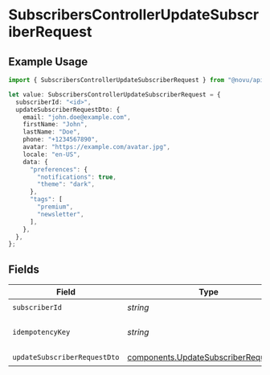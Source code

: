 # SubscribersControllerUpdateSubscriberRequest

## Example Usage

```typescript
import { SubscribersControllerUpdateSubscriberRequest } from "@novu/api/models/operations";

let value: SubscribersControllerUpdateSubscriberRequest = {
  subscriberId: "<id>",
  updateSubscriberRequestDto: {
    email: "john.doe@example.com",
    firstName: "John",
    lastName: "Doe",
    phone: "+1234567890",
    avatar: "https://example.com/avatar.jpg",
    locale: "en-US",
    data: {
      "preferences": {
        "notifications": true,
        "theme": "dark",
      },
      "tags": [
        "premium",
        "newsletter",
      ],
    },
  },
};
```

## Fields

| Field                                                                                          | Type                                                                                           | Required                                                                                       | Description                                                                                    |
| ---------------------------------------------------------------------------------------------- | ---------------------------------------------------------------------------------------------- | ---------------------------------------------------------------------------------------------- | ---------------------------------------------------------------------------------------------- |
| `subscriberId`                                                                                 | *string*                                                                                       | :heavy_check_mark:                                                                             | N/A                                                                                            |
| `idempotencyKey`                                                                               | *string*                                                                                       | :heavy_minus_sign:                                                                             | A header for idempotency purposes                                                              |
| `updateSubscriberRequestDto`                                                                   | [components.UpdateSubscriberRequestDto](../../models/components/updatesubscriberrequestdto.md) | :heavy_check_mark:                                                                             | N/A                                                                                            |